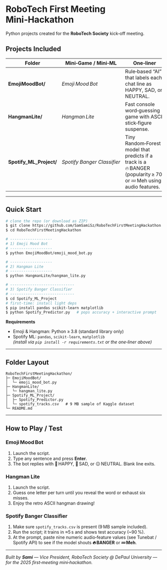 # RoboTech First Meeting Mini‑Hackathon

Python projects created for the **RoboTech Society** kick‑off meeting.

## Projects Included

| Folder | Mini‑Game / Mini‑ML | One‑liner |
|--------|---------------------|-----------|
| **EmojiMoodBot/** | *Emoji Mood Bot* | Rule‑based “AI” that labels each chat line as HAPPY, SAD, or NEUTRAL. |
| **HangmanLite/** | *Hangman Lite* | Fast console word‑guessing game with ASCII stick‑figure suspense. |
| **Spotify_ML_Project/** | *Spotify Banger Classifier* | Tiny Random‑Forest model that predicts if a track is a 🔥 BANGER (popularity ≥ 70) or 💤 Meh using audio features. |

---

## Quick Start

```bash
# clone the repo (or download as ZIP)
$ git clone https://github.com/SamSamiSz/RoboTechFirstMeetingHackathon.git
$ cd RoboTechFirstMeetingHackathon

# -------------------
# 1) Emoji Mood Bot
# -------------------
$ python EmojiMoodBot/emoji_mood_bot.py

# -------------------
# 2) Hangman Lite
# -------------------
$ python HangmanLite/hangman_lite.py

# -----------------------------
# 3) Spotify Banger Classifier
# -----------------------------
$ cd Spotify_ML_Project
# first‑time: install light deps
$ pip install pandas scikit-learn matplotlib
$ python Spotify_Predictor.py   # pops accuracy + interactive prompt
```

**Requirements**
* Emoji & Hangman: Python ≥ 3.8 (standard library only)
* Spotify ML: `pandas`, `scikit‑learn`, `matplotlib`  
  *(install via `pip install -r requirements.txt` or the one‑liner above)*

---

## Folder Layout

```
RoboTechFirstMeetingHackathon/
├─ EmojiMoodBot/
│  └─ emoji_mood_bot.py
├─ HangmanLite/
│  └─ hangman_lite.py
├─ Spotify_ML_Project/
│  ├─ Spotify_Predictor.py
│  └─ spotify_tracks.csv   # 9 MB sample of Kaggle dataset
└─ README.md
```

---

## How to Play / Test

### Emoji Mood Bot
1. Launch the script.  
2. Type any sentence and press **Enter**.  
3. The bot replies with 🙂 HAPPY, 🙁 SAD, or 😐 NEUTRAL.  Blank line exits.

### Hangman Lite
1. Launch the script.  
2. Guess one letter per turn until you reveal the word or exhaust six misses.  
3. Enjoy the retro ASCII hangman drawing!

### Spotify Banger Classifier
1. Make sure `spotify_tracks.csv` is present (9 MB sample included).  
2. Run the script; it trains in ≈5 s and shows test accuracy (~90 %).  
3. At the prompt, paste nine numeric audio‑feature values (see Tunebat / Spotify API) to see if the model shouts **🔥 BANGER** or **💤 Meh**.

---

*Built by **Sami** — Vice President, RoboTech Society @ DePaul University — for the 2025 first‑meeting mini‑hackathon.*

